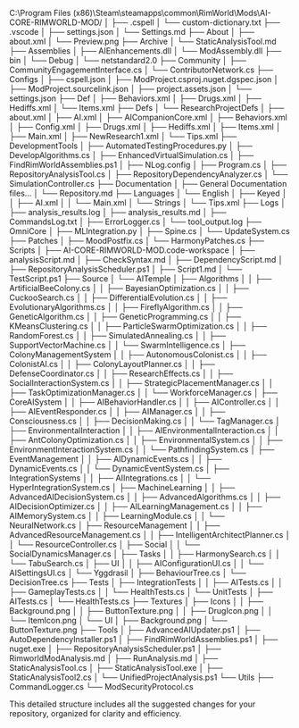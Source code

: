 C:\Program Files (x86)\Steam\steamapps\common\RimWorld\Mods\AI-CORE-RIMWORLD-MOD/
│
├── .cspell
│   └── custom-dictionary.txt
├── .vscode
│   ├── settings.json
│   └── Settings.md
├── About
│   ├── about.xml
│   └── Preview.png
├── Archive
│   └── StaticAnalysisTool.md
├── Assemblies
│   ├── AIEnhancements.dll
│   └── ModAssembly.dll
├── bin
│   └── Debug
│       └── netstandard2.0
├── Community
│   ├── CommunityEngagementInterface.cs
│   └── ContributorNetwork.cs
├── Configs
│   ├── cspell.json
│   ├── ModProject.csproj.nuget.dgspec.json
│   ├── ModProject.sourcelink.json
│   ├── project.assets.json
│   └── settings.json
├── Def
│   ├── Behaviors.xml
│   ├── Drugs.xml
│   ├── Hediffs.xml
│   └── Items.xml
├── Defs
│   └── ResearchProjectDefs
│       ├── about.xml
│       ├── AI.xml
│       ├── AICompanionCore.xml
│       ├── Behaviors.xml
│       ├── Config.xml
│       ├── Drugs.xml
│       ├── Hediffs.xml
│       ├── Items.xml
│       ├── Main.xml
│       ├── NewResearch1.xml
│       └── Tips.xml
├── DevelopmentTools
│   ├── AutomatedTestingProcedures.py
│   ├── DevelopAlgorithms.cs
│   ├── EnhancedVirtualSimulation.cs
│   ├── FindRimWorldAssemblies.ps1
│   ├── NLog.config
│   ├── Program.cs
│   ├── RepositoryAnalysisTool.cs
│   ├── RepositoryDependencyAnalyzer.cs
│   └── SimulationController.cs
├── Documentation
│   ├── General Documentation files...
│   └── Repository.md
├── Languages
│   └── English
│       ├── Keyed
│       │   ├── AI.xml
│       │   └── Main.xml
│       └── Strings
│           └── Tips.xml
├── Logs
│   ├── analysis_results.log
│   ├── analysis_results.md
│   ├── CommandsLog.txt
│   ├── ErrorLogger.cs
│   └── tool_output.log
├── OmniCore
│   ├── MLIntegration.py
│   ├── Spine.cs
│   └── UpdateSystem.cs
├── Patches
│   ├── MoodPostfix.cs
│   └── HarmonyPatches.cs
├── Scripts
│   ├── AI-CORE-RIMWORLD-MOD.code-workspace
│   ├── analysisScript.md
│   ├── CheckSyntax.md
│   ├── DependencyScript.md
│   ├── RepositoryAnalysisScheduler.ps1
│   ├── Script1.md
│   └── TestScript.ps1
├── Source
│   └── AITemple
│       ├── Algorithms
│       │   ├── ArtificialBeeColony.cs
│       │   ├── BayesianOptimization.cs
│       │   ├── CuckooSearch.cs
│       │   ├── DifferentialEvolution.cs
│       │   ├── EvolutionaryAlgorithms.cs
│       │   ├── FireflyAlgorithm.cs
│       │   ├── GeneticAlgorithm.cs
│       │   ├── GeneticProgramming.cs
│       │   ├── KMeansClustering.cs
│       │   ├── ParticleSwarmOptimization.cs
│       │   ├── RandomForest.cs
│       │   ├── SimulatedAnnealing.cs
│       │   ├── SupportVectorMachine.cs
│       │   └── SwarmIntelligence.cs
│       ├── ColonyManagementSystem
│       │   ├── AutonomousColonist.cs
│       │   ├── ColonistAI.cs
│       │   ├── ColonyLayoutPlanner.cs
│       │   ├── DefenseCoordinator.cs
│       │   ├── ResearchEffects.cs
│       │   ├── SocialInteractionSystem.cs
│       │   ├── StrategicPlacementManager.cs
│       │   ├── TaskOptimizationManager.cs
│       │   └── WorkforceManager.cs
│       ├── CoreAISystem
│       │   ├── AIBehaviorHandler.cs
│       │   ├── AIController.cs
│       │   ├── AIEventResponder.cs
│       │   ├── AIManager.cs
│       │   ├── Consciousness.cs
│       │   ├── DecisionMaking.cs
│       │   └── TagManager.cs
│       ├── EnvironmentalInteraction
│       │   ├── AIEnvironmentalInteraction.cs
│       │   ├── AntColonyOptimization.cs
│       │   ├── EnvironmentalSystem.cs
│       │   ├── EnvironmentInteractionSystem.cs
│       │   └── PathfindingSystem.cs
│       ├── EventManagement
│       │   ├── AIDynamicEvents.cs
│       │   ├── DynamicEvents.cs
│       │   └── DynamicEventSystem.cs
│       ├── IntegrationSystems
│       │   ├── AIIntegrations.cs
│       │   └── HyperIntegrationSystem.cs
│       ├── MachineLearning
│       │   ├── AdvancedAIDecisionSystem.cs
│       │   ├── AdvancedAlgorithms.cs
│       │   ├── AIDecisionOptimizer.cs
│       │   ├── AILearningManagement.cs
│       │   ├── AIMemorySystem.cs
│       │   ├── LearningModule.cs
│       │   └── NeuralNetwork.cs
│       ├── ResourceManagement
│       │   ├── AdvancedResourceManagement.cs
│       │   ├── IntelligentArchitectPlanner.cs
│       │   └── ResourceController.cs
│       ├── Social
│       │   └── SocialDynamicsManager.cs
│       ├── Tasks
│       │   ├── HarmonySearch.cs
│       │   └── TabuSearch.cs
│       ├── UI
│       │   ├── AIConfigurationUI.cs
│       │   └── AISettingsUI.cs
│       └── Yggdrasil
│           ├── BehaviourTree.cs
│           └── DecisionTree.cs
├── Tests
│   ├── IntegrationTests
│   │   ├── AITests.cs
│   │   ├── GameplayTests.cs
│   │   └── HealthTests.cs
│   └── UnitTests
│       ├── AITests.cs
│       └── HealthTests.cs
├── Textures
│   ├── Icons
│   │   ├── Background.png
│   │   ├── ButtonTexture.png
│   │   ├── DrugIcon.png
│   │   └── ItemIcon.png
│   └── UI
│       ├── Background.png
│       └── ButtonTexture.png
├── Tools
│   ├── AdvancedAIUpdater.ps1
│   ├── AutoDependencyInstaller.ps1
│   ├── FindRimWorldAssemblies.ps1
│   ├── nuget.exe
│   ├── RepositoryAnalysisScheduler.ps1
│   ├── RimworldModAnalysis.md
│   ├── RunAnalysis.md
│   ├── StaticAnalysisTool.cs
│   ├── StaticAnalysisTool.exe
│   ├── StaticAnalysisTool2.cs
│   └── UnifiedProjectAnalysis.ps1
└── Utils
    ├── CommandLogger.cs
    └── ModSecurityProtocol.cs

This detailed structure includes all the suggested changes for your repository, organized for clarity and efficiency.
